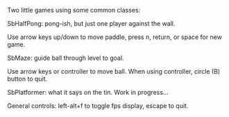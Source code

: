 Two little games using some common classes:

SbHalfPong: pong-ish, but just one player against the wall.

Use arrow keys up/down to move paddle, press n, return, or space for new game.


SbMaze: guide ball through level to goal.

Use arrow keys or controller to move ball. When using controller, circle (B) button to quit.


SbPlatformer: what it says on the tin. Work in progress...


General controls: left-alt+f to toggle fps display, escape to quit.